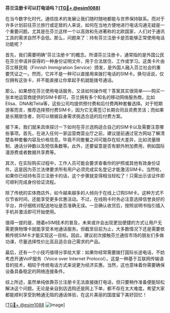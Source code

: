 **芬兰注册卡可以打电话吗？[[TG💪+ @esim1088](https://t.me/s/esim1088)]**

在当今数字化时代，通信技术的发展让我们随时随地都能与世界保持联系。而对于许多计划前往芬兰旅行或定居的人来说，如何在当地方便地进行电话沟通无疑是一个重要问题。尤其是在芬兰这样一个以高效和先进著称的北欧国家，人们对于通讯工具的需求自然不会低。那么，问题来了：持有芬兰注册卡是否能够正常使用电话功能呢？

首先，我们需要明确“芬兰注册卡”的概念。所谓芬兰注册卡，通常指的是外国公民在芬兰申请并获得的一种身份证明文件，用于合法居住、工作或学习。这类卡片由芬兰移民局（Finnish Immigration Service）颁发，是外国人融入芬兰社会的重要凭证之一。然而，它并不是一种可以直接用来拨打电话的SIM卡。换句话说，仅仅拥有这张卡，并不能直接让你拿起手机就能拨号通话。

那么，如果想在芬兰使用电话服务，又该如何操作呢？答案其实很简单——购买一张本地运营商提供的SIM卡即可。芬兰拥有多个知名的移动网络服务商，比如Elisa、DNA和Telia等，这些公司均提供预付费和后付费两种套餐选择。对于短期游客而言，推荐选择预付费SIM卡，因为它无需签订长期合同且资费灵活；而如果是长期居住者，则可以根据自身需求挑选合适的后付费方案。

接下来，我们就来具体探讨一下如何在芬兰选购适合自己的SIM卡以及需要注意哪些事项。首先，在进入任何一家运营商营业厅之前，建议提前通过官方网站了解清楚各种套餐内容及价格信息。毕竟不同套餐之间可能存在较大差异，比如流量限制、通话分钟数以及短信条数等。此外，还要留意是否有额外附加费用，例如国际漫游费或者数据共享费等。

其次，在实际购买过程中，工作人员可能会要求查看你的护照或其他有效身份证件。这是因为芬兰法律要求所有用户必须完成实名登记才能激活SIM卡。当然啦，如果你已经持有芬兰注册卡的话，这个步骤就变得相当轻松了！只需出示该证件即可顺利完成身份验证流程。

除了传统的实体商店外，如今越来越多的人倾向于在线上订购SIM卡。这种方式不仅节省时间，还能享受更多优惠活动。不过，在线购卡时务必注意选择信誉良好的平台，并仔细核对配送地址是否准确无误。一旦确认收货后，按照说明书指引插入手机并激活即可开始使用。

值得一提的是，随着eSIM技术的普及，未来或许会出现更加便捷的方式让用户无需更换物理卡就能享受本地通话服务。但截至目前为止，大多数情况下还是需要依赖传统SIM卡才能实现这一目标。因此，建议初次接触芬兰通信市场的朋友们多做功课，尽量选择性价比高且适合自己需求的产品。

最后，还有一个小技巧值得分享给大家：如果你经常需要拨打国际长途电话，不妨考虑开通VoIP服务（Voice over Internet Protocol）。这是一种基于互联网传输语音的技术，相较于传统电话方式来说更为经济实惠。当然，这也意味着你需要确保设备具备稳定的网络连接条件。

综上所述，虽然单纯依靠芬兰注册卡无法直接拨打电话，但只要稍作准备便能轻松解决这个问题。无论是亲自到店选购还是网上下单，都不存在太大难度。希望大家都能顺利享受到畅通无阻的通话体验，在这片美丽的国度留下美好回忆！

[[TG💪+ @esim1088](https://t.me/s/esim1088) ![Image](https://i.postimg.cc/4NQfJmqS/Snipaste-2025-05-13-00-14-12.png)]